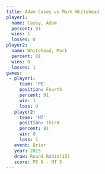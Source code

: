 ```yaml
---
title: Adam Casey vs Mark Whitehead
player1:               
  name: Casey, Adam    
  percent: 91          
  wins: 1              
  losses: 0            
player2:               
  name: Whitehead, Mark
  percent: 81          
  wins: 0              
  losses: 1            
games:
 - player1:          
     team: 'PE'      
     position: Fourth
     percent: 91     
     win: 1          
     loss: 0         
   player2:         
     team: 'NT'     
     position: Third
     percent: 81    
     win: 0         
     loss: 1        
   event: Brier         
   year: 2015           
   draw: Round Robin(15)
   score: PE 9 - NT 5   
---
```


